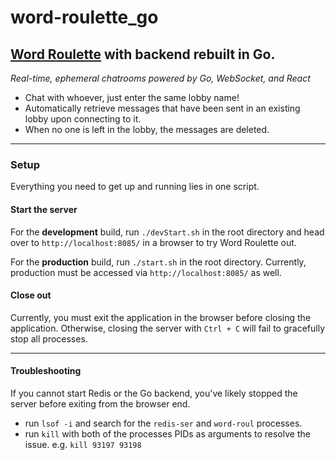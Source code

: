 # word-roulette_go
## [Word Roulette](https://github.com/gschussler/word-roulette) with backend rebuilt in Go.
_Real-time, ephemeral chatrooms powered by Go, WebSocket, and React_

- Chat with whoever, just enter the same lobby name!
- Automatically retrieve messages that have been sent in an existing lobby upon connecting to it.
- When no one is left in the lobby, the messages are deleted.

---

### Setup
Everything you need to get up and running lies in one script.

#### Start the server
For the **development** build, run `./devStart.sh` in the root directory and head over to `http://localhost:8085/` in a browser to try Word Roulette out.

For the **production** build, run `./start.sh` in the root directory. Currently, production must be accessed via `http://localhost:8085/` as well.

#### Close out
Currently, you must exit the application in the browser before closing the application. Otherwise, closing the server with `Ctrl + C` will fail to gracefully stop all processes.

---

#### Troubleshooting
If you cannot start Redis or the Go backend, you've likely stopped the server before exiting from the browser end.
- run `lsof -i` and search for the `redis-ser` and `word-roul` processes.
- run `kill` with both of the processes PIDs as arguments to resolve the issue. e.g. `kill 93197 93198`
